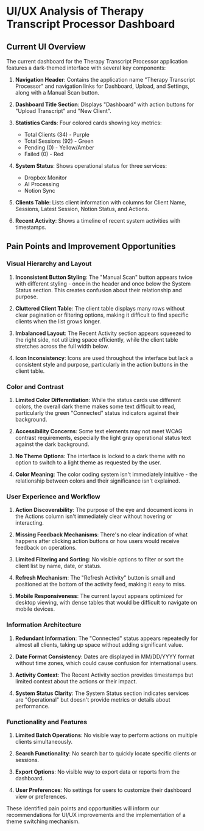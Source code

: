 # UI/UX Analysis of Therapy Transcript Processor Dashboard

## Current UI Overview

The current dashboard for the Therapy Transcript Processor application features a dark-themed interface with several key components:

1. **Navigation Header**: Contains the application name "Therapy Transcript Processor" and navigation links for Dashboard, Upload, and Settings, along with a Manual Scan button.

2. **Dashboard Title Section**: Displays "Dashboard" with action buttons for "Upload Transcript" and "New Client".

3. **Statistics Cards**: Four colored cards showing key metrics:
   - Total Clients (34) - Purple
   - Total Sessions (92) - Green
   - Pending (0) - Yellow/Amber
   - Failed (0) - Red

4. **System Status**: Shows operational status for three services:
   - Dropbox Monitor
   - AI Processing
   - Notion Sync

5. **Clients Table**: Lists client information with columns for Client Name, Sessions, Latest Session, Notion Status, and Actions.

6. **Recent Activity**: Shows a timeline of recent system activities with timestamps.

## Pain Points and Improvement Opportunities

### Visual Hierarchy and Layout

1. **Inconsistent Button Styling**: The "Manual Scan" button appears twice with different styling - once in the header and once below the System Status section. This creates confusion about their relationship and purpose.

2. **Cluttered Client Table**: The client table displays many rows without clear pagination or filtering options, making it difficult to find specific clients when the list grows longer.

3. **Imbalanced Layout**: The Recent Activity section appears squeezed to the right side, not utilizing space efficiently, while the client table stretches across the full width below.

4. **Icon Inconsistency**: Icons are used throughout the interface but lack a consistent style and purpose, particularly in the action buttons in the client table.

### Color and Contrast

1. **Limited Color Differentiation**: While the status cards use different colors, the overall dark theme makes some text difficult to read, particularly the green "Connected" status indicators against their background.

2. **Accessibility Concerns**: Some text elements may not meet WCAG contrast requirements, especially the light gray operational status text against the dark background.

3. **No Theme Options**: The interface is locked to a dark theme with no option to switch to a light theme as requested by the user.

4. **Color Meaning**: The color coding system isn't immediately intuitive - the relationship between colors and their significance isn't explained.

### User Experience and Workflow

1. **Action Discoverability**: The purpose of the eye and document icons in the Actions column isn't immediately clear without hovering or interacting.

2. **Missing Feedback Mechanisms**: There's no clear indication of what happens after clicking action buttons or how users would receive feedback on operations.

3. **Limited Filtering and Sorting**: No visible options to filter or sort the client list by name, date, or status.

4. **Refresh Mechanism**: The "Refresh Activity" button is small and positioned at the bottom of the activity feed, making it easy to miss.

5. **Mobile Responsiveness**: The current layout appears optimized for desktop viewing, with dense tables that would be difficult to navigate on mobile devices.

### Information Architecture

1. **Redundant Information**: The "Connected" status appears repeatedly for almost all clients, taking up space without adding significant value.

2. **Date Format Consistency**: Dates are displayed in MM/DD/YYYY format without time zones, which could cause confusion for international users.

3. **Activity Context**: The Recent Activity section provides timestamps but limited context about the actions or their impact.

4. **System Status Clarity**: The System Status section indicates services are "Operational" but doesn't provide metrics or details about performance.

### Functionality and Features

1. **Limited Batch Operations**: No visible way to perform actions on multiple clients simultaneously.

2. **Search Functionality**: No search bar to quickly locate specific clients or sessions.

3. **Export Options**: No visible way to export data or reports from the dashboard.

4. **User Preferences**: No settings for users to customize their dashboard view or preferences.

These identified pain points and opportunities will inform our recommendations for UI/UX improvements and the implementation of a theme switching mechanism.
